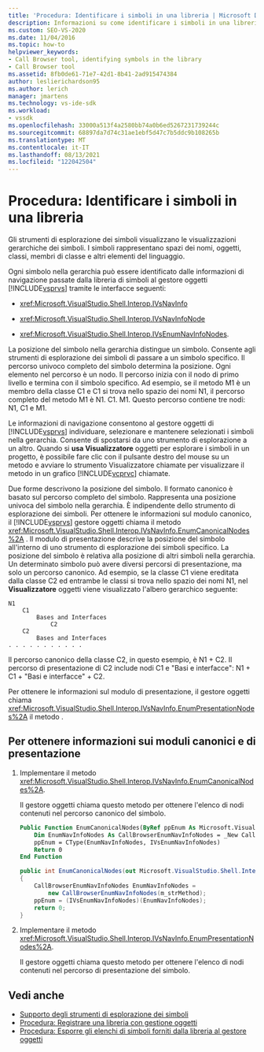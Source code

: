 ```yaml
---
title: 'Procedura: Identificare i simboli in una libreria | Microsoft Docs'
description: Informazioni su come identificare i simboli in una libreria implementando metodi che passano le informazioni di navigazione dalla libreria di simboli al gestore Visual Studio oggetti.
ms.custom: SEO-VS-2020
ms.date: 11/04/2016
ms.topic: how-to
helpviewer_keywords:
- Call Browser tool, identifying symbols in the library
- Call Browser tool
ms.assetid: 8fb0de61-71e7-42d1-8b41-2ad915474384
author: leslierichardson95
ms.author: lerich
manager: jmartens
ms.technology: vs-ide-sdk
ms.workload:
- vssdk
ms.openlocfilehash: 33000a513f4a2580bb74a0b6ed5267231739244c
ms.sourcegitcommit: 68897da7d74c31ae1ebf5d47c7b5ddc9b108265b
ms.translationtype: MT
ms.contentlocale: it-IT
ms.lasthandoff: 08/13/2021
ms.locfileid: "122042504"
---
```

# <a name="how-to-identify-symbols-in-a-library"></a>Procedura: Identificare i simboli in una libreria
Gli strumenti di esplorazione dei simboli visualizzano le visualizzazioni gerarchiche dei simboli. I simboli rappresentano spazi dei nomi, oggetti, classi, membri di classe e altri elementi del linguaggio.

 Ogni simbolo nella gerarchia può essere identificato dalle informazioni di navigazione passate dalla libreria di simboli al gestore oggetti [!INCLUDE[vsprvs](../../code-quality/includes/vsprvs_md.md)] tramite le interfacce seguenti:

- <xref:Microsoft.VisualStudio.Shell.Interop.IVsNavInfo>

- <xref:Microsoft.VisualStudio.Shell.Interop.IVsNavInfoNode>

- <xref:Microsoft.VisualStudio.Shell.Interop.IVsEnumNavInfoNodes>.

 La posizione del simbolo nella gerarchia distingue un simbolo. Consente agli strumenti di esplorazione dei simboli di passare a un simbolo specifico. Il percorso univoco completo del simbolo determina la posizione. Ogni elemento nel percorso è un nodo. Il percorso inizia con il nodo di primo livello e termina con il simbolo specifico. Ad esempio, se il metodo M1 è un membro della classe C1 e C1 si trova nello spazio dei nomi N1, il percorso completo del metodo M1 è N1. C1. M1. Questo percorso contiene tre nodi: N1, C1 e M1.

 Le informazioni di navigazione consentono al gestore oggetti di [!INCLUDE[vsprvs](../../code-quality/includes/vsprvs_md.md)] individuare, selezionare e mantenere selezionati i simboli nella gerarchia. Consente di spostarsi da uno strumento di esplorazione a un altro. Quando si **usa Visualizzatore** oggetti per esplorare i simboli in un progetto, è possibile fare clic con il pulsante destro del mouse su un metodo e avviare lo strumento Visualizzatore chiamate per visualizzare il metodo in un grafico [!INCLUDE[vcprvc](../../code-quality/includes/vcprvc_md.md)]  chiamate.

 Due forme descrivono la posizione del simbolo. Il formato canonico è basato sul percorso completo del simbolo. Rappresenta una posizione univoca del simbolo nella gerarchia. È indipendente dello strumento di esplorazione dei simboli. Per ottenere le informazioni sul modulo canonico, il [!INCLUDE[vsprvs](../../code-quality/includes/vsprvs_md.md)] gestore oggetti chiama il metodo <xref:Microsoft.VisualStudio.Shell.Interop.IVsNavInfo.EnumCanonicalNodes%2A> . Il modulo di presentazione descrive la posizione del simbolo all'interno di uno strumento di esplorazione dei simboli specifico. La posizione del simbolo è relativa alla posizione di altri simboli nella gerarchia. Un determinato simbolo può avere diversi percorsi di presentazione, ma solo un percorso canonico. Ad esempio, se la classe C1 viene ereditata dalla classe C2 ed entrambe le classi si trova nello spazio dei nomi N1, nel **Visualizzatore** oggetti viene visualizzato l'albero gerarchico seguente:

```
N1
    C1
        Bases and Interfaces
            C2
    C2
        Bases and Interfaces
. . . . . . . . . . .

```

 Il percorso canonico della classe C2, in questo esempio, è N1 + C2. Il percorso di presentazione di C2 include nodi C1 e "Basi e interfacce": N1 + C1 + "Basi e interfacce" + C2.

 Per ottenere le informazioni sul modulo di presentazione, il gestore oggetti chiama <xref:Microsoft.VisualStudio.Shell.Interop.IVsNavInfo.EnumPresentationNodes%2A> il metodo .

## <a name="to-obtain-canonical-and-presentation-forms-information"></a>Per ottenere informazioni sui moduli canonici e di presentazione

1. Implementare il metodo <xref:Microsoft.VisualStudio.Shell.Interop.IVsNavInfo.EnumCanonicalNodes%2A>.

     Il gestore oggetti chiama questo metodo per ottenere l'elenco di nodi contenuti nel percorso canonico del simbolo.

    ```vb
    Public Function EnumCanonicalNodes(ByRef ppEnum As Microsoft.VisualStudio.Shell.Interop.IVsEnumNavInfoNodes) As Integer
        Dim EnumNavInfoNodes As CallBrowserEnumNavInfoNodes = _New CallBrowserEnumNavInfoNodes(m_strMethod)
        ppEnum = CType(EnumNavInfoNodes, IVsEnumNavInfoNodes)
        Return 0
    End Function
    ```

    ```csharp
    public int EnumCanonicalNodes(out Microsoft.VisualStudio.Shell.Interop.IVsEnumNavInfoNodes ppEnum)
    {
        CallBrowserEnumNavInfoNodes EnumNavInfoNodes =
            new CallBrowserEnumNavInfoNodes(m_strMethod);
        ppEnum = (IVsEnumNavInfoNodes)(EnumNavInfoNodes);
        return 0;
    }

    ```

2. Implementare il metodo <xref:Microsoft.VisualStudio.Shell.Interop.IVsNavInfo.EnumPresentationNodes%2A>.

     Il gestore oggetti chiama questo metodo per ottenere l'elenco di nodi contenuti nel percorso di presentazione del simbolo.

## <a name="see-also"></a>Vedi anche
- [Supporto degli strumenti di esplorazione dei simboli](../../extensibility/internals/supporting-symbol-browsing-tools.md)
- [Procedura: Registrare una libreria con gestione oggetti](../../extensibility/internals/how-to-register-a-library-with-the-object-manager.md)
- [Procedura: Esporre gli elenchi di simboli forniti dalla libreria al gestore oggetti](../../extensibility/internals/how-to-expose-lists-of-symbols-provided-by-the-library-to-the-object-manager.md)
